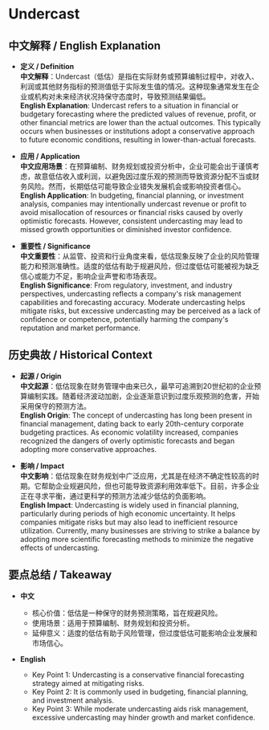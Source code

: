 # Undercast

## 中文解释 / English Explanation

* **定义 / Definition**  
  **中文解释**：Undercast（低估）是指在实际财务或预算编制过程中，对收入、利润或其他财务指标的预测值低于实际发生值的情况。这种现象通常发生在企业或机构对未来经济状况持保守态度时，导致预测结果偏低。  
  **English Explanation**: Undercast refers to a situation in financial or budgetary forecasting where the predicted values of revenue, profit, or other financial metrics are lower than the actual outcomes. This typically occurs when businesses or institutions adopt a conservative approach to future economic conditions, resulting in lower-than-actual forecasts.

* **应用 / Application**  
  **中文应用场景**：在预算编制、财务规划或投资分析中，企业可能会出于谨慎考虑，故意低估收入或利润，以避免因过度乐观的预测而导致资源分配不当或财务风险。然而，长期低估可能导致企业错失发展机会或影响投资者信心。  
  **English Application**: In budgeting, financial planning, or investment analysis, companies may intentionally undercast revenue or profit to avoid misallocation of resources or financial risks caused by overly optimistic forecasts. However, consistent undercasting may lead to missed growth opportunities or diminished investor confidence.

* **重要性 / Significance**  
  **中文重要性**：从监管、投资和行业角度来看，低估现象反映了企业的风险管理能力和预测准确性。适度的低估有助于规避风险，但过度低估可能被视为缺乏信心或能力不足，影响企业声誉和市场表现。  
  **English Significance**: From regulatory, investment, and industry perspectives, undercasting reflects a company's risk management capabilities and forecasting accuracy. Moderate undercasting helps mitigate risks, but excessive undercasting may be perceived as a lack of confidence or competence, potentially harming the company's reputation and market performance.

## 历史典故 / Historical Context

* **起源 / Origin**  
  **中文起源**：低估现象在财务管理中由来已久，最早可追溯到20世纪初的企业预算编制实践。随着经济波动加剧，企业逐渐意识到过度乐观预测的危害，开始采用保守的预测方法。  
  **English Origin**: The concept of undercasting has long been present in financial management, dating back to early 20th-century corporate budgeting practices. As economic volatility increased, companies recognized the dangers of overly optimistic forecasts and began adopting more conservative approaches.

* **影响 / Impact**  
  **中文影响**：低估现象在财务规划中广泛应用，尤其是在经济不确定性较高的时期。它帮助企业规避风险，但也可能导致资源利用效率低下。目前，许多企业正在寻求平衡，通过更科学的预测方法减少低估的负面影响。  
  **English Impact**: Undercasting is widely used in financial planning, particularly during periods of high economic uncertainty. It helps companies mitigate risks but may also lead to inefficient resource utilization. Currently, many businesses are striving to strike a balance by adopting more scientific forecasting methods to minimize the negative effects of undercasting.

## 要点总结 / Takeaway

* **中文**  
  - 核心价值：低估是一种保守的财务预测策略，旨在规避风险。  
  - 使用场景：适用于预算编制、财务规划和投资分析。  
  - 延伸意义：适度的低估有助于风险管理，但过度低估可能影响企业发展和市场信心。  

* **English**  
  - Key Point 1: Undercasting is a conservative financial forecasting strategy aimed at mitigating risks.  
  - Key Point 2: It is commonly used in budgeting, financial planning, and investment analysis.  
  - Key Point 3: While moderate undercasting aids risk management, excessive undercasting may hinder growth and market confidence.